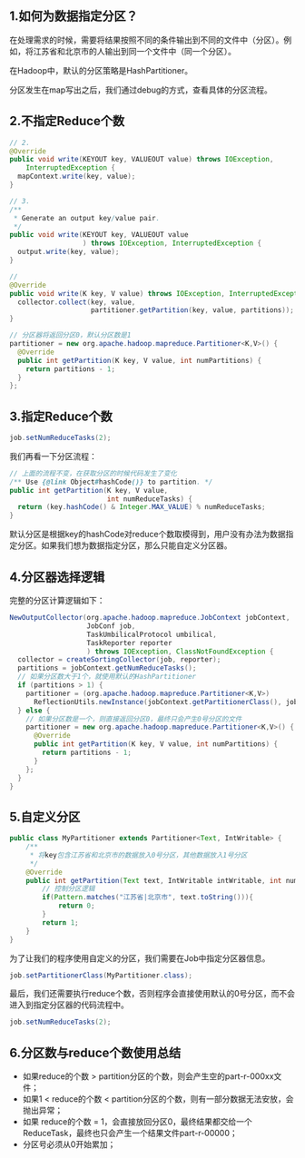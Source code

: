 ## 1.如何为数据指定分区？

在处理需求的时候，需要将结果按照不同的条件输出到不同的文件中（分区）。例如，将江苏省和北京市的人输出到同一个文件中（同一个分区）。

在Hadoop中，默认的分区策略是HashPartitioner。

分区发生在map写出之后，我们通过debug的方式，查看具体的分区流程。

## 2.不指定Reduce个数

```java
// 2.
@Override
public void write(KEYOUT key, VALUEOUT value) throws IOException,
    InterruptedException {
  mapContext.write(key, value);
}

// 3.
/**
 * Generate an output key/value pair.
 */
public void write(KEYOUT key, VALUEOUT value
                  ) throws IOException, InterruptedException {
  output.write(key, value);
}

// 
@Override
public void write(K key, V value) throws IOException, InterruptedException {
  collector.collect(key, value,
                    partitioner.getPartition(key, value, partitions));
}

// 分区器将返回分区0，默认分区数是1
partitioner = new org.apache.hadoop.mapreduce.Partitioner<K,V>() {
  @Override
  public int getPartition(K key, V value, int numPartitions) {
    return partitions - 1;
  }
};
```


## 3.指定Reduce个数
```java
job.setNumReduceTasks(2);
```

我们再看一下分区流程：

```java
// 上面的流程不变，在获取分区的时候代码发生了变化
/** Use {@link Object#hashCode()} to partition. */
public int getPartition(K key, V value,
                        int numReduceTasks) {
  return (key.hashCode() & Integer.MAX_VALUE) % numReduceTasks;
}
```
默认分区是根据key的hashCode对reduce个数取模得到，用户没有办法为数据指定分区。如果我们想为数据指定分区，那么只能自定义分区器。

## 4.分区器选择逻辑

完整的分区计算逻辑如下：

```java
NewOutputCollector(org.apache.hadoop.mapreduce.JobContext jobContext,
                   JobConf job,
                   TaskUmbilicalProtocol umbilical,
                   TaskReporter reporter
                   ) throws IOException, ClassNotFoundException {
  collector = createSortingCollector(job, reporter);
  partitions = jobContext.getNumReduceTasks();
  // 如果分区数大于1个，就使用默认的HashPartitioner
  if (partitions > 1) {
    partitioner = (org.apache.hadoop.mapreduce.Partitioner<K,V>)
      ReflectionUtils.newInstance(jobContext.getPartitionerClass(), job);
  } else {
    // 如果分区数是一个，则直接返回分区0，最终只会产生0号分区的文件
    partitioner = new org.apache.hadoop.mapreduce.Partitioner<K,V>() {
      @Override
      public int getPartition(K key, V value, int numPartitions) {
        return partitions - 1;
      }
    };
  }
}

```
## 5.自定义分区


```java
public class MyPartitioner extends Partitioner<Text, IntWritable> {
    /**
     * 将key包含江苏省和北京市的数据放入0号分区，其他数据放入1号分区
     */
    @Override
    public int getPartition(Text text, IntWritable intWritable, int numPartitions) {
        // 控制分区逻辑
        if(Pattern.matches("江苏省|北京市", text.toString())){
            return 0;
        }
        return 1;
    }
}
```

为了让我们的程序使用自定义的分区，我们需要在Job中指定分区器信息。
```java
job.setPartitionerClass(MyPartitioner.class);
```

最后，我们还需要执行reduce个数，否则程序会直接使用默认的0号分区，而不会进入到指定分区器的代码流程中。
```java
job.setNumReduceTasks(2);
```

## 6.分区数与reduce个数使用总结

* 如果reduce的个数 > partition分区的个数，则会产生空的part-r-000xx文件；
* 如果1 < reduce的个数 < partition分区的个数，则有一部分数据无法安放，会抛出异常；
* 如果 reduce的个数 = 1，会直接放回分区0，最终结果都交给一个ReduceTask，最终也只会产生一个结果文件part-r-00000；
* 分区号必须从0开始累加；
